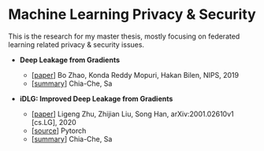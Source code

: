 # Machine Learning Privacy & Security
This is the research for my master thesis, mostly focusing on federated learning related privacy & security issues.

- **Deep Leakage from Gradients** 
    - [[paper](https://papers.nips.cc/paper/2019/file/60a6c4002cc7b29142def8871531281a-Paper.pdf)] Bo Zhao, Konda Reddy Mopuri, Hakan Bilen, NIPS, 2019
    - [[summary](./deep_leakage_from_gradients.md)] Chia-Che, Sa
   
- **iDLG: Improved Deep Leakage from Gradients** 
    - [[paper](https://arxiv.org/pdf/2001.02610.pdf)] Ligeng Zhu, Zhijian Liu, Song Han, arXiv:2001.02610v1 [cs.LG], 2020
    - [[source](https://github.com/PatrickZH/Improved-Deep-Leakage-from-Gradients)] Pytorch
    - [[summary](./idlg-improved_deep_leakage_from_gradients.md)] Chia-Che, Sa
